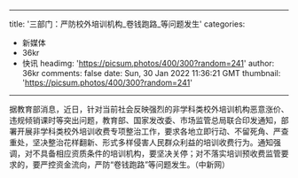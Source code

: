 
---
title: '三部门：严防校外培训机构_卷钱跑路_等问题发生'
categories: 
 - 新媒体
 - 36kr
 - 快讯
headimg: 'https://picsum.photos/400/300?random=241'
author: 36kr
comments: false
date: Sun, 30 Jan 2022 11:36:21 GMT
thumbnail: 'https://picsum.photos/400/300?random=241'
---

<div>   
据教育部消息，近日，针对当前社会反映强烈的非学科类校外培训机构恶意涨价、违规倾销课时等突出问题，教育部、国家发改委、市场监管总局联合印发通知，部署开展非学科类校外培训收费专项整治工作，要求各地立即行动、不留死角、严查重处，坚决整治花样翻新、形式多样侵害人民群众利益的培训收费行为。通知强调，对不具备相应资质条件的培训机构，要坚决关停；对不落实培训预收费监管要求的，要严控资金流向，严防“卷钱跑路”等问题发生。（中新网）  
</div>
            
